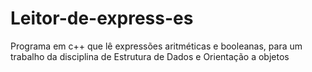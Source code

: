 # Leitor-de-express-es
Programa em c++ que lê expressões aritméticas e booleanas, para um trabalho da disciplina de Estrutura de Dados e Orientação a objetos
